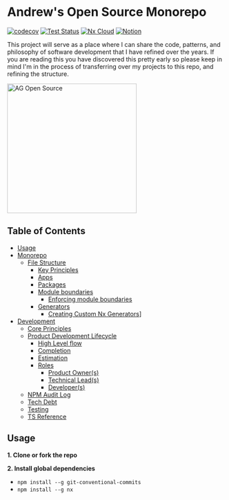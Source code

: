 # Andrew's Open Source Monorepo

[![codecov](https://codecov.io/github/andrewgrewell/open-source/graph/badge.svg?token=SXU7TEYVNX)](https://codecov.io/github/andrewgrewell/open-source)
[![Test Status](https://github.com/andrewgrewell/open-source/actions/workflows/test-main.yml/badge.svg)](https://github.com/andrewgrewell/open-source/actions/workflows/test-main.yml)
[![Nx Cloud](https://img.shields.io/badge/Nx%20Cloud-FFFFFF)](https://cloud.nx.app/orgs/6593acbc4ae95b7b5c4ad5af/workspaces/6593acd9d49e660082c656ff/overview)
[![Notion](https://img.shields.io/badge/Notion-FFFFFF)](https://sly-cafe-100.notion.site/AG-Open-Source-151a005fc3844585bebece333a9d385c)

This project will serve as a place where I can share the code, patterns, and philosophy of software development that I have refined over the years.
If you are reading this you have discovered this pretty early so please keep in mind I'm in the process of transferring over my projects to this repo, and refining the structure.

<a href="https://sly-cafe-100.notion.site/AG-Open-Source-151a005fc3844585bebece333a9d385c">
    <img src="https://github.com/andrewgrewell/open-source/assets/8173965/aa147b6e-5125-4b7d-a82a-aa4b508c7de2" alt="AG Open Source" title="AG Open Source" height="300" />
</a>

## Table of Contents
- [Usage](#usage)
- [Monorepo](docs/monorepo.md)
  - [File Structure](docs/monorepo.md#file-structure)
    - [Key Principles](docs/monorepo.md#key-principles) 
    - [Apps](docs/monorepo.md#apps)
    - [Packages](docs/monorepo.md#packages)
    - [Module boundaries](docs/monorepo.md#module-boundaries)
      - [Enforcing module boundaries](docs/monorepo.md#enforcing-module-boundaries)
    - [Generators](docs/monorepo.md#generators)
      - [Creating Custom Nx Generators](docs/monorepo.md#creating-custom-nx-generators)]
- [Development](docs/development.md)
  - [Core Principles](docs/development.md#core-principles)
  - [Product Development Lifecycle](docs/development.md#product-development-lifecycle)
    - [High Level flow](docs/development.md#high-level-flow)
    - [Completion](docs/development.md#completion)
    - [Estimation](docs/development.md#estimation)
    - [Roles](docs/development.md#roles)
      - [Product Owner(s)](docs/development.md#product-owners)
      - [Technical Lead(s)](docs/development.md#technical-leads)
      - [Developer(s)](docs/development.md#developers)
  - [NPM Audit Log](docs/npm-audit-log.md)
  - [Tech Debt](docs/tech-debt.md)
  - [Testing](docs/testing.md)
  - [TS Reference](docs/ts-reference.md)

## Usage

**1. Clone or fork the repo**

**2. Install global dependencies**
- `npm install --g git-conventional-commits`
- `npm install --g nx`
